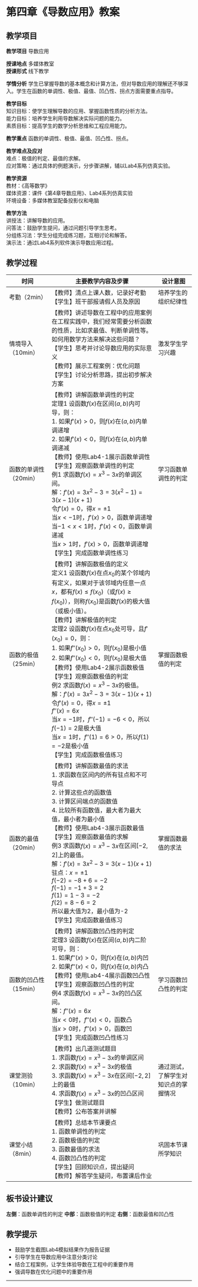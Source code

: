 # 第四章《导数应用》教案

## 教学项目

**教学项目** 导数应用

**授课地点** 多媒体教室  
**授课形式** 线下教学

**学情分析** 学生已掌握导数的基本概念和计算方法，但对导数应用的理解还不够深入。学生在函数的单调性、极值、最值、凹凸性、拐点方面需要重点指导。

**教学目标**  
知识目标：使学生理解导数的应用、掌握函数性质的分析方法。  
能力目标：培养学生利用导数解决实际问题的能力。  
素质目标：提高学生的数学分析思维和工程应用能力。

**教学重点** 函数的单调性、极值、最值、凹凸性、拐点。

**教学难点及应对**  
难点：极值的判定、最值的求解。  
应对策略：通过具体的例题演示，分步骤讲解，辅以Lab4系列仿真实验。

**教学资源**  
教材：《高等数学》  
媒体资源：课件《第4章导数应用》、Lab4系列仿真实验  
环境设备：多媒体教室配备投影仪和电脑

**教学方法**  
讲授法：讲解导数的应用。  
问答法：鼓励学生提问，通过问题引导学生思考。  
分组练习法：学生分组完成练习题，互相讨论和解答。  
演示法：通过Lab4系列软件演示导数应用过程。

## 教学过程

| 时间 | 主要教学内容及步骤 | 设计意图 |
| --- | --- | --- |
| 考勤（2min） | 【教师】清点上课人数，记录好考勤<br>【学生】班干部报请假人员及原因 | 培养学生的组织纪律性 |
| 情境导入（10min） | 【教师】讲述导数在工程中的应用案例<br>在工程实践中，我们经常需要分析函数的性质，比如求最值、判断单调性等。如何用数学方法来解决这些问题？<br>【学生】思考并讨论导数应用的实际意义<br>【教师】展示工程案例：优化问题<br>【学生】讨论分析思路，提出初步解决方案 | 激发学生学习兴趣 |
| 函数的单调性（20min） | 【教师】讲解函数单调性的判定<br>定理1 设函数$f(x)$在区间$(a,b)$内可导，则：<br>1. 如果$f'(x) > 0$，则$f(x)$在$(a,b)$内单调递增<br>2. 如果$f'(x) < 0$，则$f(x)$在$(a,b)$内单调递减<br>【教师】使用Lab4-1展示函数单调性<br>【学生】观察函数单调性的判定<br>例1 求函数$f(x) = x^3 - 3x$的单调区间。<br>解：$f'(x) = 3x^2 - 3 = 3(x^2 - 1) = 3(x - 1)(x + 1)$<br>令$f'(x) = 0$，得$x = \pm 1$<br>当$x < -1$时，$f'(x) > 0$，函数单调递增<br>当$-1 < x < 1$时，$f'(x) < 0$，函数单调递减<br>当$x > 1$时，$f'(x) > 0$，函数单调递增<br>【学生】完成函数单调性练习 | 学习函数单调性的判定 |
| 函数的极值（25min） | 【教师】讲解函数极值的定义<br>定义1 设函数$f(x)$在点$x_0$的某个邻域内有定义，如果对于该邻域内任意一点$x$，都有$f(x) \leq f(x_0)$（或$f(x) \geq f(x_0)$），则称$f(x_0)$是函数$f(x)$的极大值（或极小值）。<br>【教师】讲解极值的判定<br>定理2 设函数$f(x)$在点$x_0$处可导，且$f'(x_0) = 0$，则：<br>1. 如果$f''(x_0) > 0$，则$f(x_0)$是极小值<br>2. 如果$f''(x_0) < 0$，则$f(x_0)$是极大值<br>【教师】使用Lab4-2展示函数极值<br>【学生】观察函数极值的判定<br>例2 求函数$f(x) = x^3 - 3x$的极值。<br>解：$f'(x) = 3x^2 - 3 = 3(x - 1)(x + 1)$<br>令$f'(x) = 0$，得$x = \pm 1$<br>$f''(x) = 6x$<br>当$x = -1$时，$f''(-1) = -6 < 0$，所以$f(-1) = 2$是极大值<br>当$x = 1$时，$f''(1) = 6 > 0$，所以$f(1) = -2$是极小值<br>【学生】完成函数极值练习 | 掌握函数极值的判定 |
| 函数的最值（20min） | 【教师】讲解函数最值的求法<br>1. 求函数在区间内的所有驻点和不可导点<br>2. 计算这些点的函数值<br>3. 计算区间端点的函数值<br>4. 比较所有函数值，最大者为最大值，最小者为最小值<br>【教师】使用Lab4-3展示函数最值<br>【学生】观察函数最值的求解<br>例3 求函数$f(x) = x^3 - 3x$在区间$[-2, 2]$上的最值。<br>解：$f'(x) = 3x^2 - 3 = 3(x - 1)(x + 1)$<br>驻点：$x = \pm 1$<br>$f(-2) = -8 + 6 = -2$<br>$f(-1) = -1 + 3 = 2$<br>$f(1) = 1 - 3 = -2$<br>$f(2) = 8 - 6 = 2$<br>所以最大值为2，最小值为-2<br>【学生】完成函数最值练习 | 掌握函数最值的求法 |
| 函数的凹凸性（15min） | 【教师】讲解函数凹凸性的判定<br>定理3 设函数$f(x)$在区间$(a,b)$内二阶可导，则：<br>1. 如果$f''(x) > 0$，则$f(x)$在$(a,b)$内凹<br>2. 如果$f''(x) < 0$，则$f(x)$在$(a,b)$内凸<br>【教师】使用Lab4-4展示函数凹凸性<br>【学生】观察函数凹凸性的判定<br>例4 求函数$f(x) = x^3 - 3x$的凹凸区间。<br>解：$f''(x) = 6x$<br>当$x < 0$时，$f''(x) < 0$，函数凸<br>当$x > 0$时，$f''(x) > 0$，函数凹<br>【学生】完成函数凹凸性练习 | 学习函数凹凸性的判定 |
| 课堂测验（10min） | 【教师】出几道测试题目<br>1. 求函数$f(x) = x^3 - 3x$的单调区间<br>2. 求函数$f(x) = x^3 - 3x$的极值<br>3. 求函数$f(x) = x^3 - 3x$在区间$[-2, 2]$上的最值<br>4. 求函数$f(x) = x^3 - 3x$的凹凸区间<br>【学生】做测试题目<br>【教师】公布答案并讲解 | 通过测试，了解学生对知识点的掌握情况 |
| 课堂小结（8min） | 【教师】总结本节课要点<br>1. 函数单调性的判定<br>2. 函数极值的判定<br>3. 函数最值的求法<br>4. 函数凹凸性的判定<br>【学生】回顾知识点，提出疑问<br>【教师】解答学生疑问，布置课后作业 | 巩固本节课所学知识 |

## 板书设计建议

**左侧**：函数单调性的判定
**中部**：函数极值的判定
**右侧**：函数最值和凹凸性

## 教学提示

- 鼓励学生截图Lab4模拟结果作为报告证据
- 引导学生在导数应用中注意分类讨论
- 结合工程案例，让学生体验导数在工程中的重要作用
- 强调导数在优化问题中的重要作用

---

<div style="page-break-after: always;"></div>
